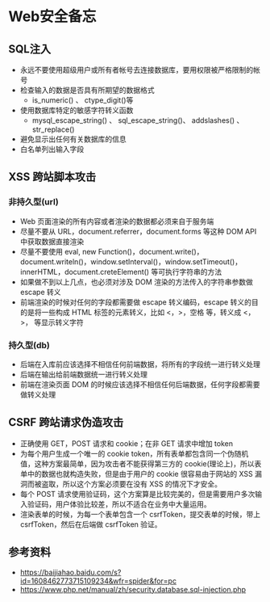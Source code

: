 # Web安全备忘


## SQL注入

- 永远不要使用超级用户或所有者帐号去连接数据库，要用权限被严格限制的帐号
- 检查输入的数据是否具有所期望的数据格式
  - is_numeric() 、 ctype_digit()等
- 使用数据库特定的敏感字符转义函数
  - mysql_escape_string() 、 sql_escape_string()、 addslashes() 、 str_replace()
- 避免显示出任何有关数据库的信息
- 白名单列出输入字段

## XSS 跨站脚本攻击

### 非持久型(url)

-  Web 页面渲染的所有内容或者渲染的数据都必须来自于服务端
- 尽量不要从 URL，document.referrer，document.forms 等这种 DOM API 中获取数据直接渲染
- 尽量不要使用 eval, new Function()，document.write()，document.writeln()，window.setInterval()，window.setTimeout()，innerHTML，document.creteElement() 等可执行字符串的方法
- 如果做不到以上几点，也必须对涉及 DOM 渲染的方法传入的字符串参数做 escape 转义
- 前端渲染的时候对任何的字段都需要做 escape 转义编码，escape 转义的目的是将一些构成 HTML 标签的元素转义，比如 <，>，空格 等，转义成 <，>，  等显示转义字符

### 持久型(db)

-  后端在入库前应该选择不相信任何前端数据，将所有的字段统一进行转义处理
- 后端在输出给前端数据统一进行转义处理
- 前端在渲染页面 DOM 的时候应该选择不相信任何后端数据，任何字段都需要做转义处理



## CSRF 跨站请求伪造攻击

- 正确使用 GET，POST 请求和 cookie；在非 GET 请求中增加 token
- 为每个用户生成一个唯一的 cookie token，所有表单都包含同一个伪随机值，这种方案最简单，因为攻击者不能获得第三方的 cookie(理论上)，所以表单中的数据也就构造失败，但是由于用户的 cookie 很容易由于网站的 XSS 漏洞而被盗取，所以这个方案必须要在没有 XSS 的情况下才安全。
- 每个 POST 请求使用验证码，这个方案算是比较完美的，但是需要用户多次输入验证码，用户体验比较差，所以不适合在业务中大量运用。
- 渲染表单的时候，为每一个表单包含一个 csrfToken，提交表单的时候，带上 csrfToken，然后在后端做 csrfToken 验证。

## 参考资料

- https://baijiahao.baidu.com/s?id=1608462773715109234&wfr=spider&for=pc
- https://www.php.net/manual/zh/security.database.sql-injection.php



